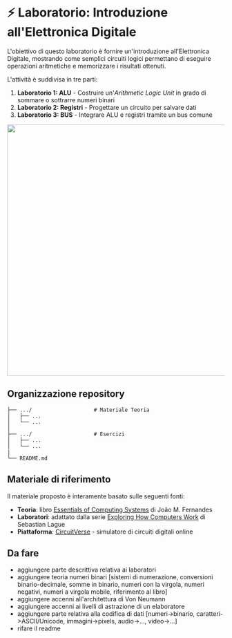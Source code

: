 # ⚡ Laboratorio: Introduzione all'Elettronica Digitale

L'obiettivo di questo laboratorio è fornire un'introduzione all'Elettronica Digitale, mostrando come semplici circuiti logici permettano di eseguire operazioni aritmetiche e memorizzare i risultati ottenuti.

L'attività è suddivisa in tre parti:
1. **Laboratorio 1: ALU** - Costruire un'*Arithmetic Logic Unit* in grado di sommare o sottrarre numeri binari
2. **Laboratorio 2: Registri** - Progettare un circuito per salvare dati
3. **Laboratorio 3: BUS** - Integrare ALU e registri tramite un bus comune

<p align="center">
<img width="1886" height="582" alt="new" src="https://github.com/user-attachments/assets/1d168d45-9905-415b-809b-f319f0ea5ccd" />
</p>

## Organizzazione repository

```
├── .../                    # Materiale Teoria
│   ├── ...
│   └── ...
│ 
├── .../                    # Esercizi
│   ├── ...
│   └── ...
|
└── README.md
```

## Materiale di riferimento
Il materiale proposto è interamente basato sulle seguenti fonti:
- **Teoria**: libro [Essentials of Computing Systems](https://ebooks.uminho.pt/index.php/uminho/catalog/view/33/128/1262-1) di João M. Fernandes
- **Laboratori**: adattato dalla serie [Exploring How Computers Work](https://www.youtube.com/playlist?list=PLFt_AvWsXl0dPhqVsKt1Ni_46ARyiCGSq) di Sebastian Lague
- **Piattaforma**: [CircuitVerse](https://circuitverse.org/) - simulatore di circuiti digitali online

## Da fare
- aggiungere parte descrittiva relativa ai laboratori
- aggiungere teoria numeri binari [sistemi di numerazione, conversioni binario-decimale, somme in binario, numeri con la virgola, numeri negativi, numeri a virgola mobile, riferimento al libro]
- aggiungere accenni all'architettura di Von Neumann
- aggiungere accenni ai livelli di astrazione di un elaboratore
- aggiungere parte relativa alla codifica di dati [numeri->binario, caratteri->ASCII/Unicode, immagini->pixels, audio->..., video->...]
- rifare il readme
